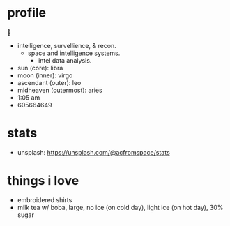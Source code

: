 # profile

🌌

- intelligence, survellience, & recon.
  - space and intelligence systems.
    - intel data analysis.
- sun (core): libra
- moon (inner): virgo
- ascendant (outer): leo
- midheaven (outermost): aries
- 1:05 am
- 605664649

# stats
- unsplash: https://unsplash.com/@acfromspace/stats

# things i love

- embroidered shirts
- milk tea w/ boba, large, no ice (on cold day), light ice (on hot day), 30% sugar
